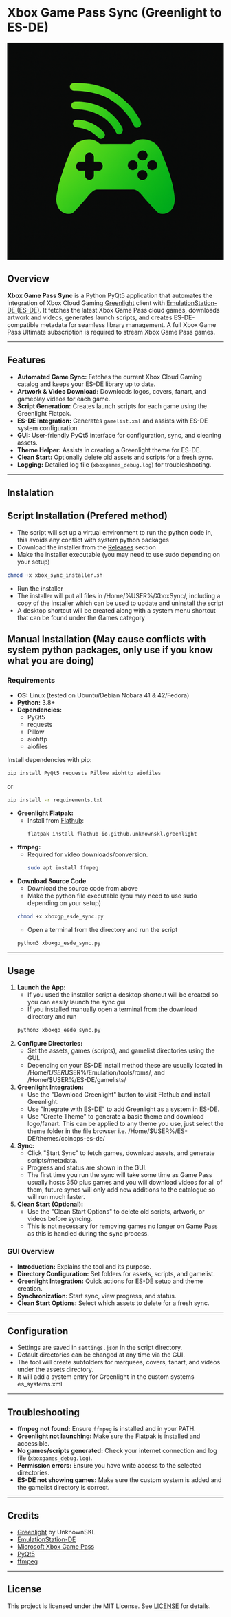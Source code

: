# Xbox Game Pass Sync (Greenlight to ES-DE)

![Xbox Game Pass Sync Banner](icon.png)

## Overview

**Xbox Game Pass Sync** is a Python PyQt5 application that automates the integration of Xbox Cloud Gaming [Greenlight](https://github.com/unknownskl/greenlight) client with [EmulationStation-DE (ES-DE)](https://es-de.org/). It fetches the latest Xbox Game Pass cloud games, downloads artwork and videos, generates launch scripts, and creates ES-DE-compatible metadata for seamless library management. A full Xbox Game Pass Ultimate subscription is required to stream Xbox Game Pass games.

---

## Features

- **Automated Game Sync:** Fetches the current Xbox Cloud Gaming catalog and keeps your ES-DE library up to date.
- **Artwork & Video Download:** Downloads logos, covers, fanart, and gameplay videos for each game.
- **Script Generation:** Creates launch scripts for each game using the Greenlight Flatpak.
- **ES-DE Integration:** Generates `gamelist.xml` and assists with ES-DE system configuration.
- **GUI:** User-friendly PyQt5 interface for configuration, sync, and cleaning assets.
- **Theme Helper:** Assists in creating a Greenlight theme for ES-DE.
- **Clean Start:** Optionally delete old assets and scripts for a fresh sync.
- **Logging:** Detailed log file (`xboxgames_debug.log`) for troubleshooting.

---
## Instalation

## Script Installation (Prefered method)
- The script will set up a virtual environment to run the python code in, this avoids any conflict with system python packages
- Download the installer from the [Releases](https://github.com/Boc86/xboxgp_esde_sync/releases) section
- Make the installer executable (you may need to use sudo depending on your setup) 
```bash
chmod +x xbox_sync_installer.sh
```
- Run the installer
- The installer will put all files in /Home/%USER%/XboxSync/, including a copy of the installer which can be used to update and uninstall the script
- A desktop shortcut will be created along with a system menu shortcut that can be found under the Games category

## Manual Installation (May cause conflicts with system python packages, only use if you know what you are doing)

### Requirements
- **OS:** Linux (tested on Ubuntu/Debian Nobara 41 & 42/Fedora)
- **Python:** 3.8+
- **Dependencies:**
  - PyQt5
  - requests
  - Pillow
  - aiohttp
  - aiofiles

Install dependencies with pip:
```bash
pip install PyQt5 requests Pillow aiohttp aiofiles
```
or
```bash
pip install -r requirements.txt
```

- **Greenlight Flatpak:**
  - Install from [Flathub](https://flathub.org/apps/io.github.unknownskl.greenlight):
    ```bash
    flatpak install flathub io.github.unknownskl.greenlight
    ```
- **ffmpeg:**
  - Required for video downloads/conversion.
    ```bash
    sudo apt install ffmpeg
    ```
- **Download Source Code**
  - Download the source code from above
  - Make the python file executable (you may need to use sudo depending on your setup) 
  ```bash
  chmod +x xboxgp_esde_sync.py
  ```
  - Open a terminal from the directory and run the script
  ```bash
  python3 xboxgp_esde_sync.py
  ```

---

## Usage

1. **Launch the App:**
   - If you used the installer script a desktop shortcut will be created so you can easily launch the sync gui
   - If you installed manually open a terminal from the download directory and run
   ```bash
   python3 xboxgp_esde_sync.py
   ```
3. **Configure Directories:**
   - Set the assets, games (scripts), and gamelist directories using the GUI.
   - Depending on your ES-DE install method these are usually located in /Home/$USER%/Emulation/tools/downloaded_media/, /Home/$USER%/Emulation/tools/roms/, and /Home/$USER%/ES-DE/gamelists/
4. **Greenlight Integration:**
   - Use the "Download Greenlight" button to visit Flathub and install Greenlight.
   - Use "Integrate with ES-DE" to add Greenlight as a system in ES-DE.
   - Use "Create Theme" to generate a basic theme and download logo/fanart. This can be applied to any theme you use, just select the theme folder in the file browser i.e. /Home/$USER%/ES-DE/themes/coinops-es-de/
5. **Sync:**
   - Click "Start Sync" to fetch games, download assets, and generate scripts/metadata.
   - Progress and status are shown in the GUI.
   - The first time you run the sync will take some time as Game Pass usually hosts 350 plus games and you will download videos for all of them, future syncs will only add new additions to the catalogue so will run much faster.
6. **Clean Start (Optional):**
   - Use the "Clean Start Options" to delete old scripts, artwork, or videos before syncing.
   - This is not necessary for removing games no longer on Game Pass as this is handled during the sync process.

### GUI Overview
- **Introduction:** Explains the tool and its purpose.
- **Directory Configuration:** Set folders for assets, scripts, and gamelist.
- **Greenlight Integration:** Quick actions for ES-DE setup and theme creation.
- **Synchronization:** Start sync, view progress, and status.
- **Clean Start Options:** Select which assets to delete for a fresh sync.

---

## Configuration
- Settings are saved in `settings.json` in the script directory.
- Default directories can be changed at any time via the GUI.
- The tool will create subfolders for marquees, covers, fanart, and videos under the assets directory.
- It will add a system entry for Greenlight in the custom systems es_systems.xml 

---

## Troubleshooting
- **ffmpeg not found:** Ensure `ffmpeg` is installed and in your PATH.
- **Greenlight not launching:** Make sure the Flatpak is installed and accessible.
- **No games/scripts generated:** Check your internet connection and log file (`xboxgames_debug.log`).
- **Permission errors:** Ensure you have write access to the selected directories.
- **ES-DE not showing games:** Make sure the custom system is added and the gamelist directory is correct.

---

## Credits
- [Greenlight](https://github.com/UnknownSKL/Greenlight) by UnknownSKL
- [EmulationStation-DE](https://es-de.org/)
- [Microsoft Xbox Game Pass](https://www.xbox.com/en-GB/auth/msa?action=logIn&returnUrl=%2Fen-GB%2Fxbox-game-pass&prompt=none)
- [PyQt5](https://riverbankcomputing.com/software/pyqt/)
- [ffmpeg](https://ffmpeg.org/)

---

## License

This project is licensed under the MIT License. See [LICENSE](LICENSE) for details.
